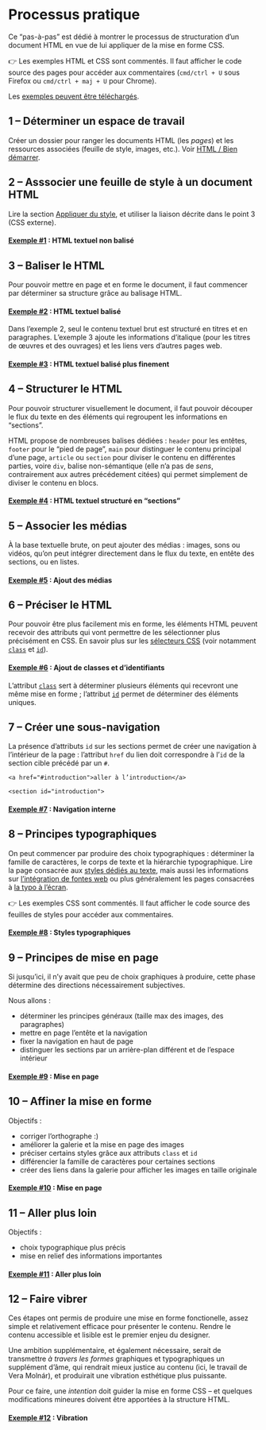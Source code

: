 # Processus pratique

Ce “pas-à-pas” est dédié à montrer le processus de structuration d’un document HTML en vue de lui appliquer de la mise en forme CSS.

👉 Les exemples HTML et CSS sont commentés. Il faut afficher le code source des pages pour accéder aux commentaires (`cmd/ctrl + U` sous Firefox ou `cmd/ctrl + maj + U` pour Chrome).

Les [exemples peuvent être téléchargés](css-pas-a-pas.zip).

## 1 – Déterminer un espace de travail

Créer un dossier pour ranger les documents HTML (les *pages*) et les ressources associées (feuille de style, images, etc.). Voir [HTML / Bien démarrer](../../html/start).

## 2 – Asssocier une feuille de style à un document HTML

Lire la section [Appliquer du style](../), et utiliser la liaison décrite dans le point 3 (CSS externe).

#### [Exemple #1](examples/01.html) : HTML textuel non balisé

## 3 – Baliser le HTML

Pour pouvoir mettre en page et en forme le document, il faut commencer par déterminer sa structure grâce au balisage HTML.

#### [Exemple #2](examples/02.html) : HTML textuel balisé

Dans l’exemple 2, seul le contenu textuel brut est structuré en titres et en paragraphes. L’exemple 3 ajoute les informations d’italique (pour les titres de œuvres et des ouvrages) et les liens vers d’autres pages web.

#### [Exemple #3](examples/03.html) : HTML textuel balisé plus finement

## 4 – Structurer le HTML

Pour pouvoir structurer visuellement le document, il faut pouvoir découper le flux du texte en des éléments qui regroupent les informations en “sections”. 

HTML propose de nombreuses balises dédiées : `header` pour les entêtes, `footer` pour le “pied de page”, `main` pour distinguer le contenu principal d’une page, `article` ou `section` pour diviser le contenu en différentes parties, voire `div`, balise non-sémantique (elle n’a pas de *sens*, contrairement aux autres précédement citées) qui permet simplement de diviser le contenu en blocs.

#### [Exemple #4](examples/04.html) : HTML textuel structuré en “sections”


## 5 – Associer les médias

À la base textuelle brute, on peut ajouter des médias : images, sons ou vidéos, qu’on peut intégrer directement dans le flux du texte, en entête des sections, ou en listes.

#### [Exemple #5](examples/05.html) : Ajout des médias


## 6 – Préciser le HTML

Pour pouvoir être plus facilement mis en forme, les éléments HTML peuvent recevoir des attributs qui vont permettre de les sélectionner plus précisément en CSS. En savoir plus sur les [sélecteurs CSS](../selectors) (voir notamment [`class`](../selectors/#class) et [`id`](../selectors/#id)).

#### [Exemple #6](examples/06.html) : Ajout de classes et d’identifiants

L’attribut [`class`](../selectors/#class) sert à déterminer plusieurs éléments qui recevront une même mise en forme ; l’attribut [`id`](../selectors/#id) permet de déterminer des éléments uniques.

## 7 – Créer une sous-navigation

La présence d’attributs `id` sur les sections permet de créer une navigation à l’intérieur de la page : l’attribut `href` du lien doit correspondre à l’`id` de la section cible précédé par un `#`.
```
<a href="#introduction">aller à l’introduction</a>
```

```
<section id="introduction">
```

#### [Exemple #7](examples/07.html) : Navigation interne

## 8 – Principes typographiques

On peut commencer par produire des choix typographiques : déterminer la famille de caractères, le corps de texte et la hiérarchie typographique. Lire la page consacrée aux [styles dédiés au texte](../text/), mais aussi les informations sur [l’intégration de fontes web](../../typo/webfonts/) ou plus généralement les pages consacrées à [la typo à l’écran](../../typo/).

👉 Les exemples CSS sont commentés. Il faut afficher le code source des feuilles de styles pour accéder aux commentaires.

#### [Exemple #8](examples/08.html) : Styles typographiques

## 9 – Principes de mise en page

Si jusqu’ici, il n’y avait que peu de choix graphiques à produire, cette phase détermine des directions nécessairement subjectives.

Nous allons :

* déterminer les principes généraux (taille max des images, des paragraphes)
* mettre en page l’entête et la navigation
* fixer la navigation en haut de page
* distinguer les sections par un arrière-plan différent et de l’espace intérieur

#### [Exemple #9](examples/09.html) : Mise en page

## 10 – Affiner la mise en forme

Objectifs :

* corriger l’orthographe :)
* améliorer la galerie et la mise en page des images
* préciser certains styles grâce aux attributs `class` et `id`
* différencier la famille de caractères pour certaines sections
* créer des liens dans la galerie pour afficher les images en taille originale

#### [Exemple #10](examples/10.html) : Mise en page


## 11 – Aller plus loin

Objectifs :

* choix typographique plus précis
* mise en relief des informations importantes

#### [Exemple #11](examples/11.html) : Aller plus loin

## 12 – Faire vibrer

Ces étapes ont permis de produire une mise en forme fonctionelle, assez simple et relativement efficace pour présenter le contenu. Rendre le contenu accessible et lisible est le premier enjeu du designer.

Une ambition supplémentaire, et également nécessaire, serait de transmettre *à travers les formes* graphiques et typographiques un supplément d’âme, qui rendrait mieux justice au contenu (ici, le travail de Vera Molnár), et produirait une vibration esthétique plus puissante.

Pour ce faire, une *intention* doit guider la mise en forme CSS – et quelques modifications mineures doivent être apportées à la structure HTML.

#### [Exemple #12](examples/12.html) : Vibration